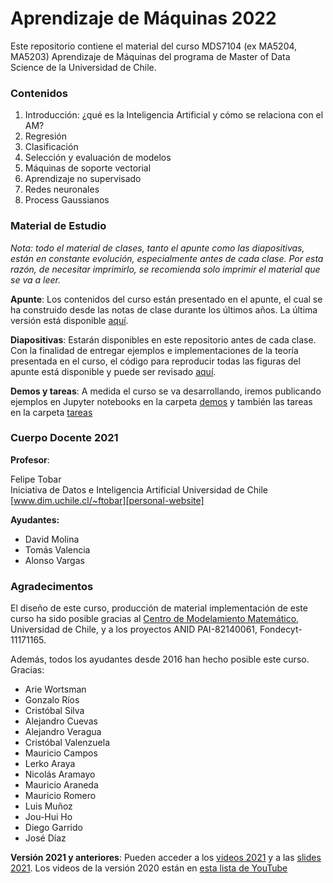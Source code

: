# Aprendizaje de Máquinas 2022

Este repositorio contiene el material del curso MDS7104 (ex MA5204, MA5203) Aprendizaje de Máquinas del programa de Master of Data Science de la Universidad de Chile.

### Contenidos
1. Introducción: ¿qué es la Inteligencia Artificial y cómo se relaciona con el AM?
2. Regresión
3. Clasificación
4. Selección y evaluación de modelos
5. Máquinas de soporte vectorial
6. Aprendizaje no supervisado
7. Redes neuronales
8. Process Gaussianos

### Material de Estudio

*Nota: todo el material de clases, tanto el apunte como las diapositivas, están en constante evolución, especialmente antes de cada clase. Por esta razón, de necesitar imprimirlo, se recomienda solo imprimir el material que se va a leer.* 

**Apunte**: Los contenidos del curso están presentado en el apunte, el cual se ha construido desde las notas de clase durante los últimos años. La última versión está disponible [aquí][link-apunte]. 

**Diapositivas**: Estarán disponibles en este repositorio antes de cada clase. Con la finalidad de entregar ejemplos e implementaciones de la teoría presentada en el curso, el código para reproducir todas las figuras del apunte está disponible y puede ser revisado [aquí][slides-2022].





**Demos y tareas**: A medida el curso se va desarrollando, iremos publicando ejemplos en Jupyter notebooks en la carpeta [demos][demos-JN] y también las tareas en la carpeta [tareas][tareas-f]

### Cuerpo Docente 2021

**Profesor**:  

Felipe Tobar  
Iniciativa de Datos e Inteligencia Artificial
Universidad de Chile  
[www.dim.uchile.cl/~ftobar][personal-website]  

**Ayudantes:** 

- David Molina
- Tomás Valencia
- Alonso Vargas


### Agradecimentos
El diseño de este curso, producción de material implementación de este curso ha sido posible gracias al [Centro de Modelamiento Matemático][CMM-link], Universidad de Chile, y a los proyectos ANID PAI-82140061, Fondecyt-11171165.  

Además, todos los ayudantes desde 2016 han hecho posible este curso. Gracias:

- Arie Wortsman
- Gonzalo Ríos
- Cristóbal Silva
- Alejandro Cuevas 
- Alejandro Veragua
- Cristóbal Valenzuela
- Mauricio Campos
- Lerko Araya
- Nicolás Aramayo
- Mauricio Araneda
- Mauricio Romero
- Luis Muñoz
- Jou-Hui Ho
- Diego Garrido
- José Díaz


**Versión 2021 y anteriores**: Pueden acceder a los [videos 2021][youtube-2021] y a las [slides 2021][slides-2021]. Los videos de la versión 2020 están en [esta lista de YouTube][youtube-2020]


[link-apunte]: https://github.com/GAMES-UChile/Curso-Aprendizaje-de-Maquinas/blob/master/notas_de_clase.pdf
[link-notebook]: https://github.com/GAMES-UChile/Curso-Aprendizaje-de-Maquinas/blob/master/img/iguras%202.ipynb
[personal-website]: http://www.dim.uchile.cl/~ftobar/
[otras-p]: https://github.com/GAMES-UChile/Curso-Aprendizaje-de-Maquinas/tree/master/otras%20presentaciones
[demos-JN]: https://github.com/GAMES-UChile/Curso-Aprendizaje-de-Maquinas/tree/master/demos
[tareas-f]: https://github.com/GAMES-UChile/Curso-Aprendizaje-de-Maquinas/tree/master/tareas
[youtube-2020]: https://youtube.com/playlist?list=PLFX0Z9rxM84Dq9klOIdE3OCfIx6QqatR8
[youtube-2021]: https://youtube.com/playlist?list=PLFX0Z9rxM84C0KhynBxdsROl8UERMUZBV
[CMM-link]: https://www.cmm.uchile.cl/

[slides-2021]: https://github.com/GAMES-UChile/Curso-Aprendizaje-de-Maquinas/blob/master/diapositivas/2021/

[slides-2022]: https://github.com/GAMES-UChile/Curso-Aprendizaje-de-Maquinas/blob/master/diapositivas/

